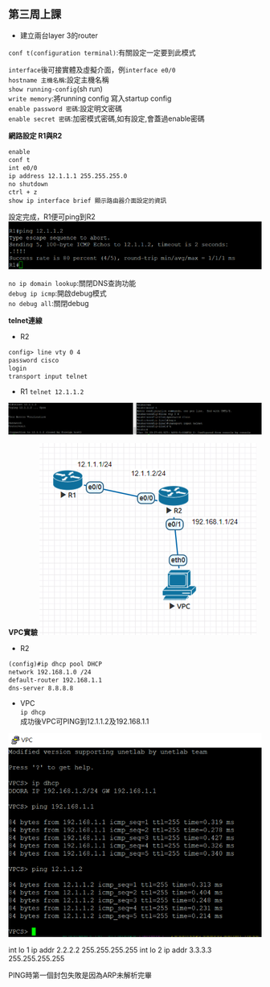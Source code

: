 ## 第三周上課

- 建立兩台layer 3的router

`conf t(configuration terminal)`:有關設定一定要到此模式

`interface`後可接實體及虛擬介面，例`interface e0/0`  
`hostname 主機名稱`:設定主機名稱  
`show running-config`(sh run)  
`write memory`:將running config 寫入startup config  
`enable password 密碼`:設定明文密碼  
`enable secret 密碼`:加密模式密碼,如有設定,會蓋過enable密碼  

**網路設定 R1與R2**
```
enable
conf t
int e0/0
ip address 12.1.1.1 255.255.255.0
no shutdown
ctrl + z
show ip interface brief 顯示路由器介面設定的資訊
```
設定完成，R1便可ping到R2  
![1](1.PNG)

`no ip domain lookup`:關閉DNS查詢功能   
`debug ip icmp`:開啟debug模式  
`no debug all`:關閉debug

**telnet連線**
- R2
```
config> line vty 0 4
password cisco
login
transport input telnet
```
- R1
`telnet 12.1.1.2`  

![2](2.PNG)


**VPC實驗**
![3](3.PNG)
- R2
```
(config)#ip dhcp pool DHCP
network 192.168.1.0 /24
default-router 192.168.1.1
dns-server 8.8.8.8
```
- VPC  
`
ip dhcp
`   
成功後VPC可PING到12.1.1.2及192.168.1.1  

![4](4.PNG)

int lo 1
ip addr 2.2.2.2 255.255.255.255
int lo 2
ip addr 3.3.3.3 255.255.255.255

PING時第一個封包失敗是因為ARP未解析完畢
